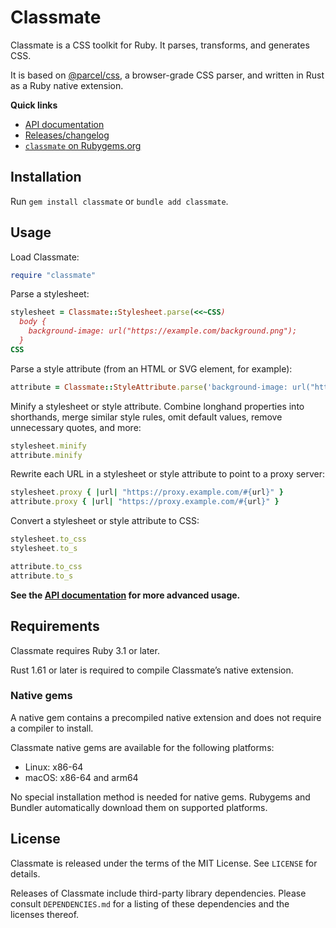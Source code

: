 # Classmate

Classmate is a CSS toolkit for Ruby. It parses, transforms, and generates CSS.

It is based on [@parcel/css], a browser-grade CSS parser, and written in Rust as a Ruby native extension.

[@parcel/css]: https://github.com/parcel-bundler/parcel-css

**Quick links**

* [API documentation]
* [Releases/changelog]
* [`classmate` on Rubygems.org]

[API documentation]: https://github.com/georgeclaghorn/classmate/blob/main/docs/api/index.md
[Releases/changelog]: https://github.com/georgeclaghorn/classmate/releases
[`classmate` on Rubygems.org]: https://rubygems.org/gems/classmate

## Installation

Run `gem install classmate` or `bundle add classmate`.

## Usage

Load Classmate:

```ruby
require "classmate"
```

Parse a stylesheet:

```ruby
stylesheet = Classmate::Stylesheet.parse(<<~CSS)
  body {
    background-image: url("https://example.com/background.png");
  }
CSS
```

Parse a style attribute (from an HTML or SVG element, for example):

```ruby
attribute = Classmate::StyleAttribute.parse('background-image: url("https://example.com/background.png");')
```

Minify a stylesheet or style attribute. Combine longhand properties into shorthands, merge similar
style rules, omit default values, remove unnecessary quotes, and more:

```ruby
stylesheet.minify
attribute.minify
```

Rewrite each URL in a stylesheet or style attribute to point to a proxy server:

```ruby
stylesheet.proxy { |url| "https://proxy.example.com/#{url}" }
attribute.proxy { |url| "https://proxy.example.com/#{url}" }
```

Convert a stylesheet or style attribute to CSS:

```ruby
stylesheet.to_css
stylesheet.to_s

attribute.to_css
attribute.to_s
```

**See the [API documentation] for more advanced usage.**

## Requirements

Classmate requires Ruby 3.1 or later.

Rust 1.61 or later is required to compile Classmate’s native extension.

### Native gems

A native gem contains a precompiled native extension and does not require a compiler to install.

Classmate native gems are available for the following platforms:

* Linux: x86-64
* macOS: x86-64 and arm64

No special installation method is needed for native gems. Rubygems and Bundler automatically
download them on supported platforms.

## License

Classmate is released under the terms of the MIT License. See `LICENSE` for details.

Releases of Classmate include third-party library dependencies. Please consult `DEPENDENCIES.md`
for a listing of these dependencies and the licenses thereof.
